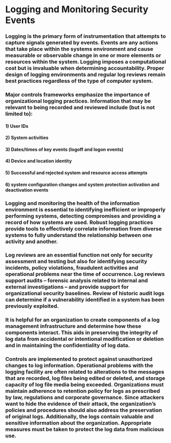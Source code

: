 # Logging and Monitoring Security Events

### Logging is the primary form of instrumentation that attempts to capture signals generated by events. Events are any actions that take place within the systems environment and cause measurable or observable change in one or more elements or resources within the system. Logging imposes a computational cost but is invaluable when determining accountability. Proper design of logging environments and regular log reviews remain best practices regardless of the type of computer system. 

### Major controls frameworks emphasize the importance of organizational logging practices. Information that may be relevant to being recorded and reviewed include (but is not limited to): 

#### 1) User IDs

#### 2) System activities

#### 3) Dates/times of key events (logoff and logon events)

#### 4) Device and location identity

#### 5) Successful and rejected system and resource access attempts

#### 6) system configuration changes and system protection activation and deactivation events 

###  Logging and monitoring the health of the information environment is essential to identifying inefficient or improperly performing systems, detecting compromises and providing a record of how systems are used. Robust logging practices provide tools to effectively correlate information from diverse systems to fully understand the relationship between one activity and another. 

### Log reviews are an essential function not only for security assessment and testing but also for identifying security incidents, policy violations, fraudulent activities and operational problems near the time of occurrence. Log reviews support audits – forensic analysis related to internal and external investigations – and provide support for organizational security baselines. Review of historic audit logs can determine if a vulnerability identified in a system has been previously exploited. 

### It is helpful for an organization to create components of a log management infrastructure and determine how these components interact. This aids in preserving the integrity of log data from accidental or intentional modification or deletion and in maintaining the confidentiality of log data. 

### Controls are implemented to protect against unauthorized changes to log information. Operational problems with the logging facility are often related to alterations to the messages that are recorded, log files being edited or deleted, and storage capacity of log file media being exceeded. Organizations must maintain adherence to retention policy for logs as prescribed by law, regulations and corporate governance. Since attackers want to hide the evidence of their attack, the organization’s policies and procedures should also address the preservation of original logs. Additionally, the logs contain valuable and sensitive information about the organization.  Appropriate measures must be taken to protect the log data from malicious use. 

